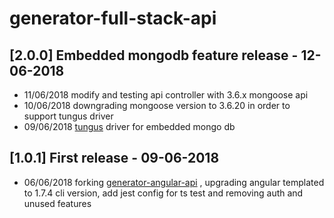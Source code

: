 # generator-full-stack-api

## [2.0.0] Embedded mongodb feature release - 12-06-2018

- 11/06/2018 modify and testing api controller with 3.6.x mongoose api
- 10/06/2018 downgrading mongoose version to 3.6.20 in order to support tungus driver
- 09/06/2018 [tungus](https://github.com/sergeyksv/tungus) driver for embedded mongo db



## [1.0.1] First release - 09-06-2018

- 06/06/2018 forking [generator-angular-api](https://github.com/amimaro/generator-angular-api) , upgrading angular templated to 1.7.4 cli version, add jest config for ts test and removing auth and unused features